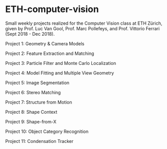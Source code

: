 # ETH-computer-vision

Small weekly projects realized for the Computer Vision class at ETH Zürich, given by Prof. Luc Van Gool, Prof. Marc Pollefeys, and Prof. Vittorio Ferrari (Sept 2018 - Dec 2018).

Project 1: Geometry & Camera Models

Project 2: Feature Extraction and Matching

Project 3: Particle Filter and Monte Carlo Localization

Project 4: Model Fitting and Multiple View Geometry

Project 5: Image Segmentation

Project 6: Stereo Matching

Project 7: Structure from Motion

Project 8: Shape Context

Project 9: Shape-from-X

Project 10: Object Category Recognition

Project 11: Condensation Tracker

